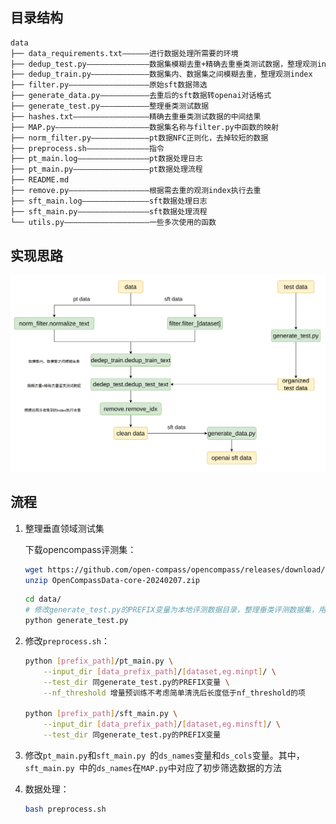 ## 目录结构

```bash
data
├── data_requirements.txt——————进行数据处理所需要的环境
├── dedup_test.py——————————————数据集模糊去重+精确去重垂类测试数据，整理观测index				
├── dedup_train.py—————————————数据集内、数据集之间模糊去重，整理观测index	
├── filter.py——————————————————原始sft数据筛选
├── generate_data.py———————————去重后的sft数据转openai对话格式
├── generate_test.py———————————整理垂类测试数据
├── hashes.txt—————————————————精确去重垂类测试数据的中间结果
├── MAP.py—————————————————————数据集名称与filter.py中函数的映射
├── norm_filter.py—————————————pt数据NFC正则化，去掉较短的数据
├── preprocess.sh——————————————指令
├── pt_main.log————————————————pt数据处理日志
├── pt_main.py—————————————————pt数据处理流程
├── README.md
├── remove.py——————————————————根据需去重的观测index执行去重
├── sft_main.log———————————————sft数据处理日志
├── sft_main.py————————————————sft数据处理流程
└── utils.py———————————————————一些多次使用的函数
```

## 实现思路

![](./process.png)

## 流程

1. 整理垂直领域测试集

   下载opencompass评测集：

   ```bash
   wget https://github.com/open-compass/opencompass/releases/download/0.2.2.rc1/OpenCompassData-core-20240207.zip
   unzip OpenCompassData-core-20240207.zip
   ```

   ```bash
   cd data/
   # 修改generate_test.py的PREFIX变量为本地评测数据目录，整理垂类评测数据集，用于后续去重
   python generate_test.py
   ```

2. 修改`preprocess.sh`：

   ```bash
   python [prefix_path]/pt_main.py \
       --input_dir [data_prefix_path]/[dataset,eg.minpt]/ \
       --test_dir 同generate_test.py的PREFIX变量 \
       --nf_threshold 增量预训练不考虑简单清洗后长度低于nf_threshold的项
   
   python [prefix_path]/sft_main.py \
       --input_dir [data_prefix_path]/[dataset,eg.minsft]/ \
       --test_dir 同generate_test.py的PREFIX变量
   ```

3. 修改`pt_main.py`和`sft_main.py `的`ds_names`变量和`ds_cols`变量。其中，`sft_main.py `中的`ds_names`在`MAP.py`中对应了初步筛选数据的方法

4. 数据处理：

   ```bash
   bash preprocess.sh
   ```

   

